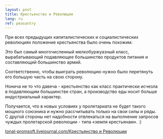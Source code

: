 ```yaml
---
layout: post
title: Крестьянство и Революции
lang: ru
ref: peasantry
---
```


При всех предыдущих капиталистических и социалистических революциях положение
крестьянства было очень похожим:

Это был самый многочисленный мелкобуржуазный класс, вырабатывающий подавляющее
большинство продуктов питания и составляющий большинство армий.

Соответственно, чтобы выиграть революцию нужно было перетянуть его большую часть
на свою сторону.

Нонича не то что давеча - крестьянство как класс практически исчезла в
подавляющим большинстве стран, а производство еды носит больше индустриальный
характер.

Получается, что в новых условиях у пролетариата не будет такого мощного
союзника и нужно рассчитывать только на свои силы и ряды.
С другой стороны нет надобности отвлекаться на выполнение запросов чуждых
пролетарской революции - типа «земля крестьянам». :)

[tonal-promsoft.livejournal.com/Крестьянство и Революции](http://tonal-promsoft.livejournal.com/16721.html)